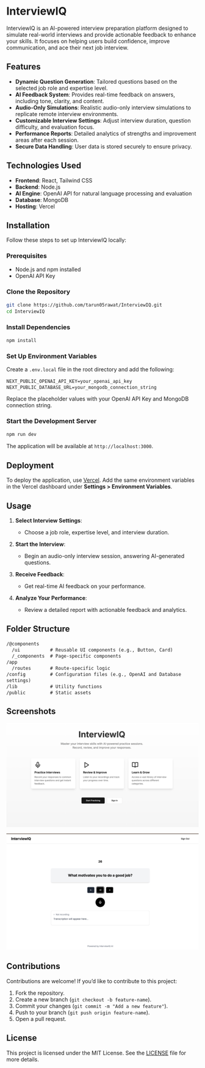
# InterviewIQ

InterviewIQ is an AI-powered interview preparation platform designed to simulate real-world interviews and provide actionable feedback to enhance your skills. It focuses on helping users build confidence, improve communication, and ace their next job interview.

## Features

- **Dynamic Question Generation**: Tailored questions based on the selected job role and expertise level.
- **AI Feedback System**: Provides real-time feedback on answers, including tone, clarity, and content.
- **Audio-Only Simulations**: Realistic audio-only interview simulations to replicate remote interview environments.
- **Customizable Interview Settings**: Adjust interview duration, question difficulty, and evaluation focus.
- **Performance Reports**: Detailed analytics of strengths and improvement areas after each session.
- **Secure Data Handling**: User data is stored securely to ensure privacy.

## Technologies Used

- **Frontend**: React, Tailwind CSS
- **Backend**: Node.js
- **AI Engine**: OpenAI API for natural language processing and evaluation
- **Database**: MongoDB
- **Hosting**: Vercel

## Installation

Follow these steps to set up InterviewIQ locally:

### Prerequisites

- Node.js and npm installed
- OpenAI API Key

### Clone the Repository
```bash
git clone https://github.com/tarun05rawat/InterviewIQ.git
cd InterviewIQ
```

### Install Dependencies
```bash
npm install
```

### Set Up Environment Variables

Create a `.env.local` file in the root directory and add the following:

```env
NEXT_PUBLIC_OPENAI_API_KEY=your_openai_api_key
NEXT_PUBLIC_DATABASE_URL=your_mongodb_connection_string
```

Replace the placeholder values with your OpenAI API Key and MongoDB connection string.

### Start the Development Server
```bash
npm run dev
```

The application will be available at `http://localhost:3000`.

## Deployment

To deploy the application, use [Vercel](https://vercel.com/). Add the same environment variables in the Vercel dashboard under **Settings > Environment Variables**.

## Usage

1. **Select Interview Settings**:
   - Choose a job role, expertise level, and interview duration.

2. **Start the Interview**:
   - Begin an audio-only interview session, answering AI-generated questions.

3. **Receive Feedback**:
   - Get real-time AI feedback on your performance.

4. **Analyze Your Performance**:
   - Review a detailed report with actionable feedback and analytics.

## Folder Structure

```
/@components
  /ui           # Reusable UI components (e.g., Button, Card)
  /_components  # Page-specific components
/app
  /routes       # Route-specific logic
/config         # Configuration files (e.g., OpenAI and Database settings)
/lib            # Utility functions
/public         # Static assets
```

## Screenshots

![Landing Page](./screenshots/landingPage.png)  




![Interview Simulation](./screenshots/practicePage.png)  


## Contributions

Contributions are welcome! If you’d like to contribute to this project:

1. Fork the repository.
2. Create a new branch (`git checkout -b feature-name`).
3. Commit your changes (`git commit -m "Add a new feature"`).
4. Push to your branch (`git push origin feature-name`).
5. Open a pull request.

## License

This project is licensed under the MIT License. See the [LICENSE](LICENSE) file for more details.

